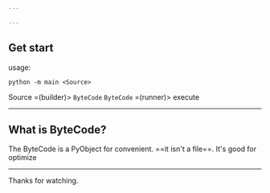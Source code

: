 ```yaml
---

---
```


## Get start
usage:
```
python -m main <Source>
```

Source =(builder)> `ByteCode`
`ByteCode` =(runner)> execute

---
## What is ByteCode?
  The ByteCode is a PyObject for convenient.
  ==it isn't a file==. It's good for optimize
  
  ---
  Thanks for watching.